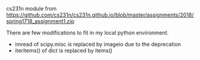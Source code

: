 cs231n module from https://github.com/cs231n/cs231n.github.io/blob/master/assignments/2018/spring1718_assignment1.zip

There are few modifications to fit in my local python environment.
* imread of scipy.misc is replaced by imageio due to the deprecation
* iteritems() of dict is replaced by items()
